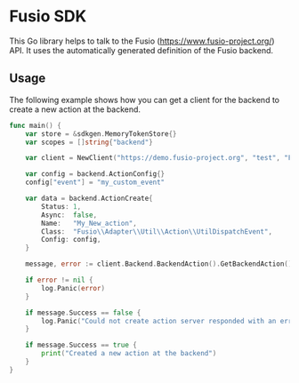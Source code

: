 
# Fusio SDK

This Go library helps to talk to the Fusio (https://www.fusio-project.org/)
API. It uses the automatically generated definition of the Fusio backend.

## Usage

The following example shows how you can get a client for the backend to create
a new action at the backend.

```go
func main() {
	var store = &sdkgen.MemoryTokenStore{}
	var scopes = []string{"backend"}

	var client = NewClient("https://demo.fusio-project.org", "test", "FRsNh1zKCXlB", store, scopes)

	var config = backend.ActionConfig{}
	config["event"] = "my_custom_event"

	var data = backend.ActionCreate{
		Status: 1,
		Async:  false,
		Name:   "My_New_action",
		Class:  "Fusio\\Adapter\\Util\\Action\\UtilDispatchEvent",
		Config: config,
	}

	message, error := client.Backend.BackendAction().GetBackendAction().BackendActionActionCreate(data)

	if error != nil {
		log.Panic(error)
	}

	if message.Success == false {
		log.Panic("Could not create action server responded with an error: " + message.Message)
	}

	if message.Success == true {
		print("Created a new action at the backend")
	}
}
```
